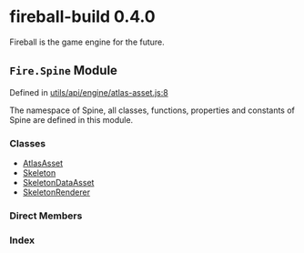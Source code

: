 
# fireball-build 0.4.0

Fireball is the game engine for the future.


## `Fire.Spine` Module



Defined in [utils/api/engine/atlas-asset.js:8](../files/utils_api_engine_atlas-asset.js.md#l8)



The namespace of Spine, all classes, functions, properties and constants of Spine are defined in this
module.


### Classes
  - [AtlasAsset](../classes/AtlasAsset.md)
  - [Skeleton](../classes/Skeleton.md)
  - [SkeletonDataAsset](../classes/SkeletonDataAsset.md)
  - [SkeletonRenderer](../classes/SkeletonRenderer.md)



### Direct Members
### Index








